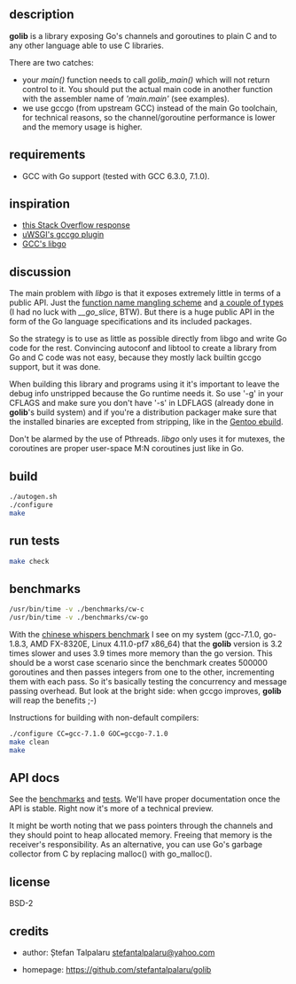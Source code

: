 ## description

**golib** is a library exposing Go's channels and goroutines to plain C and to any
other language able to use C libraries.

There are two catches:
- your *main()* function needs to call *golib\_main()* which will not return control
  to it. You should put the actual main code in another function with the
  assembler name of *'main.main'* (see examples).
- we use gccgo (from upstream GCC) instead of the main Go toolchain, for
  technical reasons, so the channel/goroutine performance is lower and the
  memory usage is higher.

## requirements

- GCC with Go support (tested with GCC 6.3.0, 7.1.0).

## inspiration

- [this Stack Overflow response][8]
- [uWSGI's gccgo plugin][4]
- [GCC's libgo][5]

## discussion

The main problem with *libgo* is that it exposes extremely little in terms of a
public API. Just the [function name mangling scheme][6] and [a couple of
types][7] (I had no luck with *\_\_go\_slice*, BTW). But there is a huge public
API in the form of the Go language specifications and its included packages.

So the strategy is to use as little as possible directly from libgo and write
Go code for the rest. Convincing autoconf and libtool to create a library from
Go and C code was not easy, because they mostly lack builtin gccgo support, but
it was done.

When building this library and programs using it it's important to leave the
debug info unstripped because the Go runtime needs it. So use '-g' in your
CFLAGS and make sure you don't have '-s' in LDFLAGS (already done in **golib**'s
build system) and if you're a distribution packager make sure that the
installed binaries are excepted from stripping, like in the [Gentoo ebuild][9].

Don't be alarmed by the use of Pthreads. *libgo* only uses it for mutexes, the
coroutines are proper user-space M:N coroutines just like in Go.

## build

```sh
./autogen.sh
./configure
make
```

## run tests

```sh
make check
```

## benchmarks

```sh
/usr/bin/time -v ./benchmarks/cw-c
/usr/bin/time -v ./benchmarks/cw-go
```

With the [chinese whispers benchmark][1] I see on my system (gcc-7.1.0, go-1.8.3,
AMD FX-8320E, Linux 4.11.0-pf7 x86\_64) that the **golib** version is 3.2 times slower
and uses 3.9 times more memory than the go version. This should be a worst case
scenario since the benchmark creates 500000 goroutines and then passes integers
from one to the other, incrementing them with each pass. So it's basically
testing the concurrency and message passing overhead. But look at the bright
side: when gccgo improves, **golib** will reap the benefits ;-)

Instructions for building with non-default compilers:
```sh
./configure CC=gcc-7.1.0 GOC=gccgo-7.1.0
make clean
make
```

## API docs

See the [benchmarks][2] and [tests][3]. We'll have proper documentation once the API is
stable. Right now it's more of a technical preview.

It might be worth noting that we pass pointers through the channels and they
should point to heap allocated memory. Freeing that memory is the receiver's
responsibility. As an alternative, you can use Go's garbage collector from C by
replacing malloc() with go\_malloc().

## license

BSD-2

## credits

- author: Ștefan Talpalaru <stefantalpalaru@yahoo.com>

- homepage: https://github.com/stefantalpalaru/golib

[1]: benchmarks/cw-c.c
[2]: benchmarks/
[3]: tests/
[4]: https://github.com/unbit/uwsgi/tree/master/plugins/gccgo
[5]: https://github.com/gcc-mirror/gcc/tree/master/libgo
[6]: https://gcc.gnu.org/onlinedocs/gccgo/Function-Names.html#Function-Names
[7]: https://gcc.gnu.org/onlinedocs/gccgo/C-Type-Interoperability.html#C-Type-Interoperability
[8]: http://stackoverflow.com/questions/6125683/call-go-functions-from-c/15760986#15760986
[9]: https://github.com/stefantalpalaru/gentoo-overlay/blob/master/dev-libs/golib/golib-9999.ebuild

